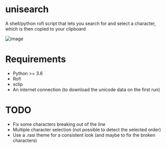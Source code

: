 # unisearch
A shell/python rofi script that lets you search for and select a character, which is then copied to your clipboard

![image](https://user-images.githubusercontent.com/13610073/50249109-c2aca800-03e5-11e9-8c00-2b8da48115c5.png)

# Requirements

- Python >= 3.6
- Rofi
- xclip
- An internet connection (to download the unicode data on the first run)

# TODO
- Fix some characters breaking out of the line
- Multiple character selection (not possible to detect the selected order)
- Use a .rasi theme for a consistent look (and maybe to fix the broken characters)
